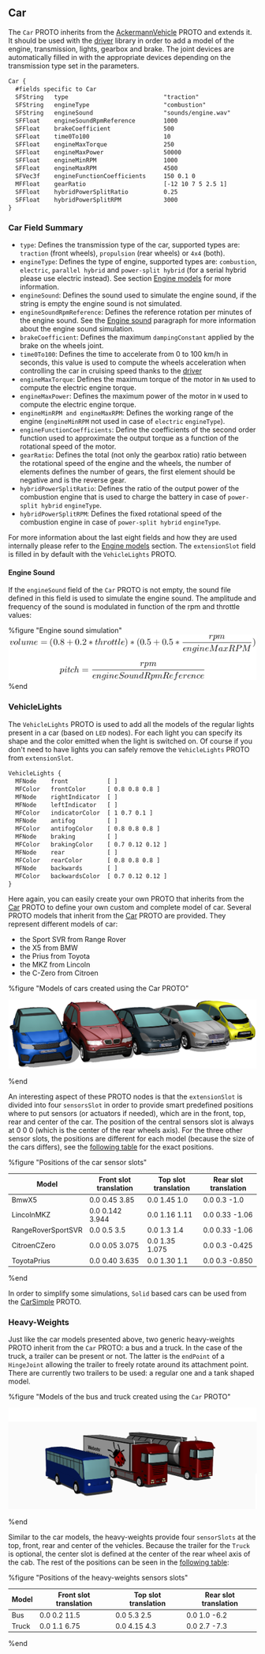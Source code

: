 ## Car

The `Car` PROTO inherits from the [AckermannVehicle](ackermannvehicle.md) PROTO and extends it.
It should be used with the [driver](driver-library.md) library in order to add a model of the engine, transmission, lights, gearbox and brake.
The joint devices are automatically filled in with the appropriate devices depending on the transmission type set in the parameters.

```
Car {
  #fields specific to Car
  SFString   type                           "traction"
  SFString   engineType                     "combustion"
  SFString   engineSound                    "sounds/engine.wav"
  SFFloat    engineSoundRpmReference        1000
  SFFloat    brakeCoefficient               500
  SFFloat    time0To100                     10
  SFFloat    engineMaxTorque                250
  SFFloat    engineMaxPower                 50000
  SFFloat    engineMinRPM                   1000
  SFFloat    engineMaxRPM                   4500
  SFVec3f    engineFunctionCoefficients     150 0.1 0
  MFFloat    gearRatio                      [-12 10 7 5 2.5 1]
  SFFloat    hybridPowerSplitRatio          0.25
  SFFloat    hybridPowerSplitRPM            3000
}
```

### Car Field Summary

- `type`: Defines the transmission type of the car, supported types are: `traction` (front wheels), `propulsion` (rear wheels) or `4x4` (both).
- `engineType`: Defines the type of engine, supported types are: `combustion`, `electric`, `parallel hybrid` and `power-split hybrid` (for a serial hybrid please use electric instead).
See section [Engine models](driver-library.md#engine-models) for more information.
- `engineSound`: Defines the sound used to simulate the engine sound, if the string is empty the engine sound is not simulated.
- `engineSoundRpmReference`: Defines the reference rotation per minutes of the engine sound.
See the [Engine sound](#engine-sound) paragraph for more information about the engine sound simulation.
- `brakeCoefficient`: Defines the maximum `dampingConstant` applied by the brake on the wheels joint.
- `time0To100`: Defines the time to accelerate from 0 to 100 km/h in seconds, this value is used to compute the wheels acceleration when controlling the car in cruising speed thanks to the [driver](driver-library.md)
- `engineMaxTorque`: Defines the maximum torque of the motor in `Nm` used to compute the electric engine torque.
- `engineMaxPower`: Defines the maximum power of the motor in `W` used to compute the electric engine torque.
- `engineMinRPM and engineMaxRPM`: Defines the working range of the engine (`engineMinRPM` not used in case of `electric` `engineType`).
- `engineFunctionCoefficients`: Define the coefficients of the second order function used to approximate the output torque as a function of the rotational speed of the motor.
- `gearRatio`: Defines the total (not only the gearbox ratio) ratio between the rotational speed of the engine and the wheels, the number of elements defines the number of gears, the first element should be negative and is the reverse gear.
- `hybridPowerSplitRatio`: Defines the ratio of the output power of the combustion engine that is used to charge the battery in case of `power-split hybrid` `engineType`.
- `hybridPowerSplitRPM`: Defines the fixed rotational speed of the combustion engine in case of `power-split hybrid` `engineType`.

For more information about the last eight fields and how they are used internally please refer to the [Engine models](driver-library.md#engine-models) section.
The `extensionSlot` field is filled in by default with the `VehicleLights` PROTO.

#### Engine Sound

If the `engineSound` field of the `Car` PROTO is not empty, the sound file defined in this field is used to simulate the engine sound.
The amplitude and frequency of the sound is modulated in function of the rpm and throttle values:

%figure "Engine sound simulation"
![engine_sound.png](images/engine_sound.png)
%end

### VehicleLights

The `VehicleLights` PROTO is used to add all the models of the regular lights present in a car (based on `LED` nodes).
For each light you can specify its shape and the color emitted when the light is switched on.
Of course if you don't need to have lights you can safely remove the `VehicleLights` PROTO from `extensionSlot`.

```
VehicleLights {
  MFNode    front           [ ]
  MFColor   frontColor      [ 0.8 0.8 0.8 ]
  MFNode    rightIndicator  [ ]
  MFNode    leftIndicator   [ ]
  MFColor   indicatorColor  [ 1 0.7 0.1 ]
  MFNode    antifog         [ ]
  MFColor   antifogColor    [ 0.8 0.8 0.8 ]
  MFNode    braking         [ ]
  MFColor   brakingColor    [ 0.7 0.12 0.12 ]
  MFNode    rear            [ ]
  MFColor   rearColor       [ 0.8 0.8 0.8 ]
  MFNode    backwards       [ ]
  MFColor   backwardsColor  [ 0.7 0.12 0.12 ]
}
```

Here again, you can easily create your own PROTO that inherits from the [Car](#car) PROTO to define your own custom and complete model of car.
Several PROTO models that inherit from the [Car](#car) PROTO are provided.
They represent different models of car:

- the Sport SVR from Range Rover
- the X5 from BMW
- the Prius from Toyota
- the MKZ from Lincoln
- the C-Zero from Citroen

%figure "Models of cars created using the Car PROTO"

![cars.png](images/cars.png)

%end

An interesting aspect of these PROTO nodes is that the `extensionSlot` is divided into four `sensorsSlot` in order to provide smart predefined positions where to put sensors (or actuators if needed), which are in the front, top, rear and center of the car.
The position of the central sensors slot is always at 0 0 0 (which is the center of the rear wheels axis).
For the three other sensor slots, the positions are different for each model (because the size of the cars differs), see the [following table](#positions-of-the-car-sensor-slots) for the exact positions.

%figure "Positions of the car sensor slots"

| Model              | Front slot translation | Top slot translation | Rear slot translation |
| ------------------ | ---------------------- | -------------------- | --------------------- |
| BmwX5              | 0.0 0.45 3.85          | 0.0 1.45 1.0         | 0.0 0.3 -1.0          |
| LincolnMKZ         | 0.0 0.142 3.944        | 0.0 1.16 1.11        | 0.0 0.33 -1.06        |
| RangeRoverSportSVR | 0.0 0.5 3.5            | 0.0 1.3 1.4          | 0.0 0.33 -1.06        |
| CitroenCZero       | 0.0 0.05 3.075         | 0.0 1.35 1.075       | 0.0 0.3 -0.425        |
| ToyotaPrius        | 0.0 0.40 3.635         | 0.0 1.30 1.1         | 0.0 0.3 -0.850        |

%end

In order to simplify some simulations, `Solid` based cars can be used from the [CarSimple](simple-vehicles.md#carsimple) PROTO.

### Heavy-Weights

Just like the car models presented above, two generic heavy-weights PROTO inherit from the `Car` PROTO: a bus and a truck.
In the case of the truck, a trailer can be present or not.
The latter is the `endPoint` of a `HingeJoint` allowing the trailer to freely rotate around its attachment point.
There are currently two trailers to be used: a regular one and a tank shaped model.

%figure "Models of the bus and truck created using the `Car` PROTO"

![heavy_weights.png](images/heavy_weights.png)

%end

Similar to the car models, the heavy-weights provide four `sensorSlots` at the top, front, rear and center of the vehicles.
Because the trailer for the `Truck` is optional, the center slot is defined at the center of the rear wheel axis of the cab.
The rest of the positions can be seen in the [following table](#positions-of-the-heavy-weights-sensors-slots):

%figure "Positions of the heavy-weights sensors slots"

| Model   | Front slot translation | Top slot translation | Rear slot translation |
| ------- | ---------------------- | -------------------- | --------------------- |
| Bus     | 0.0 0.2 11.5           | 0.0 5.3 2.5          | 0.0 1.0 -6.2          |
| Truck   | 0.0 1.1 6.75           | 0.0 4.15 4.3         | 0.0 2.7 -7.3          |

%end
